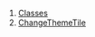 

1. [Classes](widgets_theme_switch/widgets_theme_switch-library.html#classes)
2. [ChangeThemeTile](widgets_theme_switch/ChangeThemeTile-class.html)
